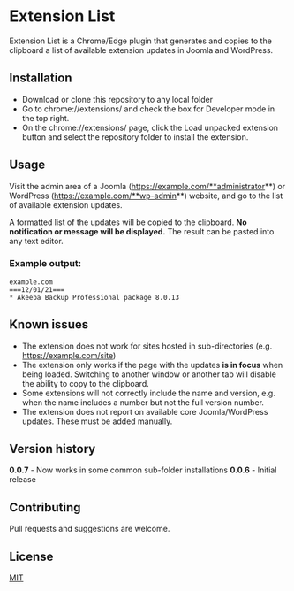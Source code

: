 # Extension List

Extension List is a Chrome/Edge plugin that generates and copies to the clipboard a list of available extension updates in Joomla and WordPress.

## Installation

- Download or clone this repository to any local folder
- Go to chrome://extensions/ and check the box for Developer mode in the top right.
- On the chrome://extensions/ page, click the Load unpacked extension button and select the repository folder to install the extension.

## Usage

Visit the admin area of a Joomla (https://example.com/**administrator**) or WordPress (https://example.com/**wp-admin**) website, and go to the list of available extension updates.

A formatted list of the updates will be copied to the clipboard. **No notification or message will be displayed.** The result can be pasted into any text editor.

### Example output:

```
example.com
===12/01/21===
* Akeeba Backup Professional package 8.0.13
```

## Known issues

- The extension does not work for sites hosted in sub-directories (e.g. https://example.com/site)
- The extension only works if the page with the updates **is in focus** when being loaded. Switching to another window or another tab will disable the ability to copy to the clipboard.
- Some extensions will not correctly include the name and version, e.g. when the name includes a number but not the full version number.
- The extension does not report on available core Joomla/WordPress updates. These must be added manually.

## Version history

**0.0.7** - Now works in some common sub-folder installations
**0.0.6** - Initial release

## Contributing

Pull requests and suggestions are welcome.

## License

[MIT](https://choosealicense.com/licenses/mit/)
